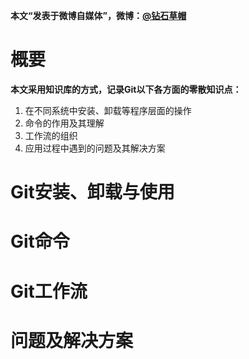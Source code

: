 **本文“发表于微博自媒体”，微博：[@钻石草帽](https://weibo.com/strawhatchan)**

# 概要
**本文采用知识库的方式，记录Git以下各方面的零散知识点：**
1. 在不同系统中安装、卸载等程序层面的操作
2. 命令的作用及其理解
3. 工作流的组织
4. 应用过程中遇到的问题及其解决方案

# Git安装、卸载与使用



# Git命令



# Git工作流



# 问题及解决方案
